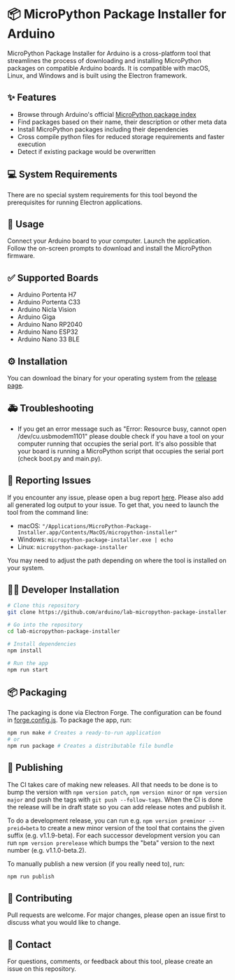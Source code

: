 # 📦 MicroPython Package Installer for Arduino

MicroPython Package Installer for Arduino is a cross-platform tool that streamlines the process of downloading and installing MicroPython packages on compatible Arduino boards. It is compatible with macOS, Linux, and Windows and is built using the Electron framework.

## ✨ Features
- Browse through Arduino's official [MicroPython package index](https://github.com/arduino/package-index-py)
- Find packages based on their name, their description or other meta data
- Install MicroPython packages including their dependencies
- Cross compile python files for reduced storage requirements and faster execution
- Detect if existing package would be overwritten

## 💻 System Requirements
There are no special system requirements for this tool beyond the prerequisites for running Electron applications.

## 👀 Usage
Connect your Arduino board to your computer.
Launch the application.
Follow the on-screen prompts to download and install the MicroPython firmware.

## ✅ Supported Boards
- Arduino Portenta H7
- Arduino Portenta C33
- Arduino Nicla Vision
- Arduino Giga
- Arduino Nano RP2040
- Arduino Nano ESP32
- Arduino Nano 33 BLE

## ⚙️ Installation

You can download the binary for your operating system from the [release page](https://github.com/arduino/lab-micropython-package-installer/releases).

## 🚑 Troubleshooting

- If you get an error message such as "Error: Resource busy, cannot open /dev/cu.usbmodem1101" please double check if you have a tool on your computer running that occupies the serial port. It's also possible that your board is running a MicroPython script that occupies the serial port (check boot.py and main.py).

## 🐛 Reporting Issues
If you encounter any issue, please open a bug report [here](https://github.com/arduino/lab-micropython-package-installer/issues). Please also add all generated log output to your issue. To get that, you need to launch the tool from the command line:
- macOS: `"/Applications/MicroPython-Package-Installer.app/Contents/MacOS/micropython-installer"`
- Windows: `micropython-package-installer.exe | echo`
- Linux: `micropython-package-installer`

You may need to adjust the path depending on where the tool is installed on your system.

## 🧑‍💻 Developer Installation

```bash
# Clone this repository
git clone https://github.com/arduino/lab-micropython-package-installer.git

# Go into the repository
cd lab-micropython-package-installer

# Install dependencies
npm install

# Run the app
npm run start
```

## 📦 Packaging

The packaging is done via Electron Forge. The configuration can be found in [forge.config.js](./forge.config.js). To package the app, run:

```bash
npm run make # Creates a ready-to-run application
# or
npm run package # Creates a distributable file bundle
```

## 📣 Publishing

The CI takes care of making new releases. All that needs to be done is to bump the version with `npm version patch`, `npm version minor` or `npm version major` and push the tags with `git push --follow-tags`. 
When the CI is done the release will be in draft state so you can add release notes and publish it.

To do a development release, you can run e.g. `npm version preminor --preid=beta` to create a new minor version of the tool that contains the given suffix (e.g. v1.1.9-beta). For each successor development version you can run `npm version prerelease` which bumps the "beta" version to the next number (e.g. v1.1.0-beta.2).

To manually publish a new version (if you really need to), run:

```bash
npm run publish
```

## 💪 Contributing
Pull requests are welcome. For major changes, please open an issue first to discuss what you would like to change.

## 🤙 Contact
For questions, comments, or feedback about this tool, please create an issue on this repository.
